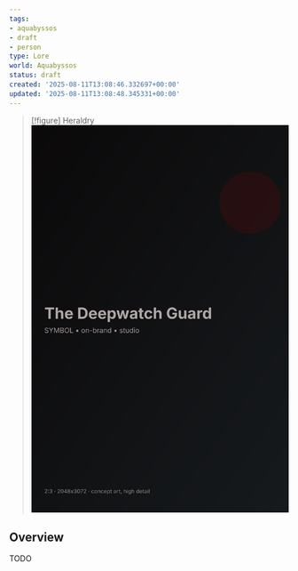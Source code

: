 ```yaml
---
tags:
- aquabyssos
- draft
- person
type: Lore
world: Aquabyssos
status: draft
created: '2025-08-11T13:08:46.332697+00:00'
updated: '2025-08-11T13:08:48.345331+00:00'
---
```


> [!figure] Heraldry
![](04_Resources/Assets/Generated/Symbols/symbol-heraldry-the-deepwatch-guard-the-deepwatch-guard.svg)



## Overview

TODO
